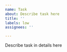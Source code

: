 ```yaml
---
name: Task
about: Describe task here
title: ''
labels: low
assignees: ''

---
```


Describe task in details here
